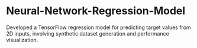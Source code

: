 # Neural-Network-Regression-Model
Developed a TensorFlow regression model for predicting target values from 2D inputs, involving synthetic dataset generation and performance visualization.
